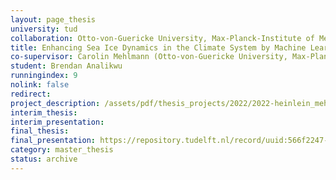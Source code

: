```yaml
---
layout: page_thesis
university: tud
collaboration: Otto-von-Guericke University, Max-Planck-Institute of Meteorology
title: Enhancing Sea Ice Dynamics in the Climate System by Machine Learning
co-supervisor: Carolin Mehlmann (Otto-von-Guericke University, Max-Planck-Institute of Meteorology)
student: Brendan Analikwu
runningindex: 9
nolink: false
redirect:
project_description: /assets/pdf/thesis_projects/2022/2022-heinlein_mehlmann-ml-sea_ice/project_description.pdf
interim_thesis:
interim_presentation:
final_thesis:
final_presentation: https://repository.tudelft.nl/record/uuid:566f2247-3827-4b0c-aed5-bd54ee0259f2
category: master_thesis
status: archive
---
```

